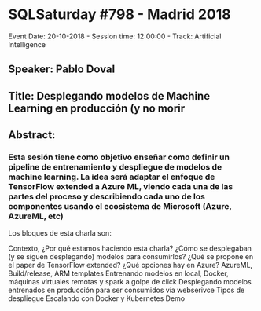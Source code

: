 # SQLSaturday #798 - Madrid 2018
Event Date: 20-10-2018 - Session time: 12:00:00 - Track: Artificial Intelligence
## Speaker: Pablo Doval
## Title: Desplegando modelos de Machine Learning en producción (y no morir
## Abstract:
### Esta sesión tiene como objetivo enseñar como definir un pipeline de entrenamiento y despliegue de modelos de machine learning. La idea será adaptar el enfoque de TensorFlow extended a Azure ML, viendo cada una de las partes del proceso y describiendo cada uno de los componentes usando el ecosistema de Microsoft (Azure, AzureML, etc)
Los bloques de esta charla son:

Contexto, ¿Por qué estamos haciendo esta charla? ¿Cómo se desplegaban (y se siguen desplegando) modelos para consumirlos?
¿Qué se propone en el paper de TensorFlow extended? ¿Qué opciones hay en Azure?
AzureML, Build/release, ARM templates
Entrenando modelos en local, Docker, máquinas virtuales remotas y spark a golpe de click
Desplegando modelos entrenados en producción para ser consumidos vía webserivce
Tipos de despliegue
Escalando con Docker y Kubernetes
Demo
